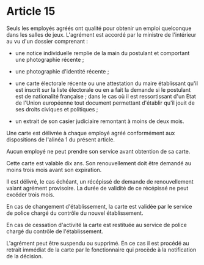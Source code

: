 # Article 15

Seuls les employés agréés ont qualité pour obtenir un emploi quelconque dans les salles de jeux. L'agrément est accordé par le ministre de l'intérieur au vu d'un dossier comprenant :

- une notice individuelle remplie de la main du postulant et comportant une photographie récente ;

- une photographie d'identité récente ;

- une carte électorale récente ou une attestation du maire établissant qu'il est inscrit sur la liste électorale ou en a fait la demande si le postulant est de nationalité française ; dans le cas où il est ressortissant d'un Etat de l'Union européenne tout document permettant d'établir qu'il jouit de ses droits civiques et politiques ;

- un extrait de son casier judiciaire remontant à moins de deux mois.

Une carte est délivrée à chaque employé agréé conformément aux dispositions de l'alinéa 1 du présent article.

Aucun employé ne peut prendre son service avant obtention de sa carte.

Cette carte est valable dix ans. Son renouvellement doit être demandé au moins trois mois avant son expiration.

Il est délivré, le cas échéant, un récépissé de demande de renouvellement valant agrément provisoire. La durée de validité de ce récépissé ne peut excéder trois mois.

En cas de changement d'établissement, la carte est validée par le service de police chargé du contrôle du nouvel établissement.

En cas de cessation d'activité la carte est restituée au service de police chargé du contrôle de l'établissement.

L'agrément peut être suspendu ou supprimé. En ce cas il est procédé au retrait immédiat de la carte par le fonctionnaire qui procède à la notification de la décision.
